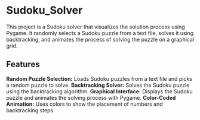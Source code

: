 # Sudoku_Solver
This project is a Sudoku solver that visualizes the solution process using Pygame. It randomly selects a Sudoku puzzle from a text file, solves it using backtracking, and animates the process of solving the puzzle on a graphical grid.

## Features
__Random Puzzle Selection:__ Loads Sudoku puzzles from a text file and picks a random puzzle to solve.
__Backtracking Solver:__ Solves the Sudoku puzzle using the backtracking algorithm.
__Graphical Interface:__ Displays the Sudoku puzzle and animates the solving process with Pygame.
__Color-Coded Animation:__ Uses colors to show the placement of numbers and backtracking steps.